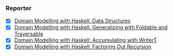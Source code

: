 ### Reporter
- [x] [Domain Modelling with Haskell: Data Structures](https://www.youtube.com/watch?v=pe6S5skZwNE&list=PL-ZJ_6bOrbwaGq2PH-9luIH6vl5jL_py-&index=1)
- [x] [Domain Modelling with Haskell: Generalizing with Foldable and Traversable](https://www.youtube.com/watch?v=ASz_JTKO4VY&list=PL-ZJ_6bOrbwaGq2PH-9luIH6vl5jL_py-&index=2)
- [x] [Domain Modelling with Haskell: Accumulating with WriterT](https://www.youtube.com/watch?v=nXLOdusLKyc&list=PL-ZJ_6bOrbwaGq2PH-9luIH6vl5jL_py-&index=3)
- [x] [Domain Modelling with Haskell: Factoring Out Recursion](https://www.youtube.com/watch?v=Faii2YPRMn0&list=PL-ZJ_6bOrbwaGq2PH-9luIH6vl5jL_py-&index=4)
